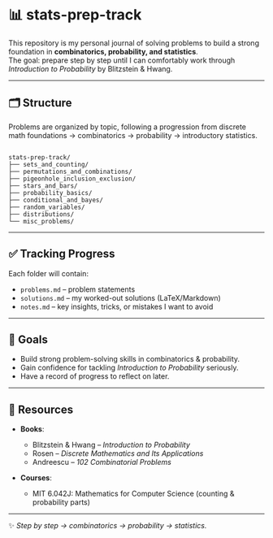 # 📊 stats-prep-track

This repository is my personal journal of solving problems to build a strong foundation in **combinatorics, probability, and statistics**.  
The goal: prepare step by step until I can comfortably work through *Introduction to Probability* by Blitzstein & Hwang.

---

## 🗂 Structure
Problems are organized by topic, following a progression from discrete math foundations → combinatorics → probability → introductory statistics.

```

stats-prep-track/
├── sets_and_counting/
├── permutations_and_combinations/
├── pigeonhole_inclusion_exclusion/
├── stars_and_bars/
├── probability_basics/
├── conditional_and_bayes/
├── random_variables/
├── distributions/
└── misc_problems/

```

---

## ✅ Tracking Progress

Each folder will contain:
- `problems.md` – problem statements  
- `solutions.md` – my worked-out solutions (LaTeX/Markdown)  
- `notes.md` – key insights, tricks, or mistakes I want to avoid  

---

## 🎯 Goals
- Build strong problem-solving skills in combinatorics & probability.  
- Gain confidence for tackling *Introduction to Probability* seriously.  
- Have a record of progress to reflect on later.  

---

## 📌 Resources
- **Books**:  
  - Blitzstein & Hwang – *Introduction to Probability*  
  - Rosen – *Discrete Mathematics and Its Applications*  
  - Andreescu – *102 Combinatorial Problems*  

- **Courses**:  
  - MIT 6.042J: Mathematics for Computer Science (counting & probability parts)  

---

✨ *Step by step → combinatorics → probability → statistics.*
